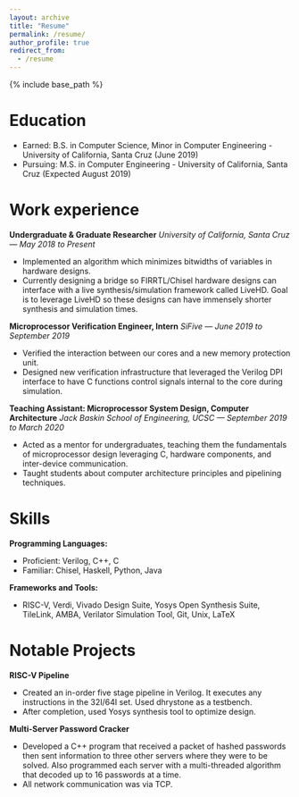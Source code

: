 ```yaml
---
layout: archive
title: "Resume"
permalink: /resume/
author_profile: true
redirect_from:
  - /resume
---
```


{% include base_path %}

Education
======
* Earned: B.S. in Computer Science, Minor in Computer Engineering - University of California, Santa Cruz (June 2019)
* Pursuing: M.S. in Computer Engineering - University of California, Santa Cruz (Expected August 2019)

Work experience
======
__Undergraduate & Graduate Researcher__
_University of California, Santa Cruz — May 2018 to Present_
* Implemented an algorithm which minimizes bitwidths of variables in hardware designs.
* Currently designing a bridge so FIRRTL/Chisel hardware designs can interface with a live synthesis/simulation framework called LiveHD. Goal is to leverage LiveHD so these designs can have immensely shorter synthesis and simulation times.

__Microprocessor Verification Engineer, Intern__
_SiFive — June 2019 to September 2019_
* Verified the interaction between our cores and a new memory protection unit.
* Designed new verification infrastructure that leveraged the Verilog DPI interface to have C functions control signals internal to the core during simulation.
  
__Teaching Assistant: Microprocessor System Design, Computer Architecture__
_Jack Baskin School of Engineering, UCSC — September 2019 to March 2020_
* Acted as a mentor for undergraduates, teaching them the fundamentals of microprocessor design leveraging C, hardware components, and inter-device communication.
* Taught students about computer architecture principles and pipelining techniques.
  
Skills
======
__Programming Languages:__
* Proficient: Verilog, C++, C
* Familiar: Chisel, Haskell, Python, Java

__Frameworks and Tools:__
* RISC-V, Verdi, Vivado Design Suite, Yosys Open Synthesis Suite, TileLink, AMBA, Verilator Simulation Tool, Git, Unix, LaTeX
  
Notable Projects
=====
__RISC-V Pipeline__
* Created an in-order five stage pipeline in Verilog. It executes any instructions in the 32I/64I set. Used dhrystone as a testbench.
* After completion, used Yosys synthesis tool to optimize design.

__Multi-Server Password Cracker__
* Developed a C++ program that received a packet of hashed passwords then sent information to three other servers where they were to be solved. Also programmed each server with a multi-threaded algorithm that decoded up to 16 passwords at a time.
* All network communication was via TCP.
